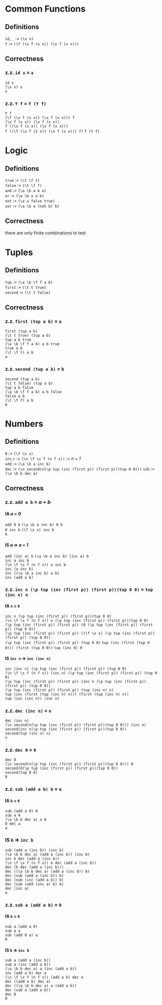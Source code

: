 # Common Functions
## Definitions
`id`, `_` := `(\x x)`  
`Y` := `(\f (\x f (x x)) (\x f (x x)))`  

## Correctness
### z.z. `id x` = `x`
`id x`  
`(\x x) x`  
`x`  

### z.z. `Y f` = `f (Y f)`
`Y f`  
`(\f (\x f (x x)) (\x f (x x))) f`  
`(\x f (x x)) (\x f (x x))`  
`f ((\x f (x x)) (\x f (x x)))`  
`f ((\f (\x f (x x)) (\x f (x x))) f)` 
`f (Y f)`  

# Logic
## Definitions
`true` :=  `(\t \f t)`  
`false` :=  `(\t \f f)`  
`and` := `(\a \b a b a)`  
`or` :=  `(\a \b a a b)`  
`not` := `(\a a false true)`  
`xor` := `(\a \b a (not b) b)`
## Correctness
there are only finite combinations to test

# Tuples
## Definitions
`tup` := `(\a \b \f f a b)`  
`first` := `(\t t true)`  
`second` := `(\t t false)`  
## Correctness
### z.z. `first (tup a b)` = `a`
`first (tup a b)`  
`(\t t true) (tup a b)`  
`tup a b true`  
`(\a \b \f f a b) a b true`  
`true a b`  
`(\t \f t) a b`  
`a`  
### z.z. `second (tup a b)` = `b`
`second (tup a b)`  
`(\t t false) (tup a b)`  
`tup a b false`  
`(\a \b \f f a b) a b false`  
`false a b`  
`(\t \f f) a b`  
`b`  

# Numbers

## Definitions
`0` := `(\f \x x)`  
`inc`,`+` := `(\n \f \x f (n f x))` := *n* + *1*  
`add` := `(\a \b a inc b)`  
`dec` := `(\n second(n(\p tup (inc (first p)) (first p))(tup 0 0)))`
`sub` :=  `(\a \b b dec a)`
## Correctness
### z.z. `add a b` = *a* + *b*
#### IA *a* = *0*
`add 0 b`
`(\a \b a inc b) 0 b`  
`0 inc b` 
`(\f \x x) inc b`  
`b`  
#### IS *a* => *a* + *1*
`add (inc a) b`
`(\a \b a inc b) (inc a) b`  
`inc a inc b`  
`(\n \f \x f (n f x)) a inc b`  
`inc (a inc b)`  
`inc ((\a \b a inc b) a b)`  
`inc (add a b)`  
### z.z. `inc n (\p tup (inc (first p)) (first p))(tup 0 0)` = `tup (inc n) n`
#### IA `n` = `0`
`inc n (\p tup (inc (first p)) (first p))(tup 0 0)`  
`(\n \f \x f (n f x)) n (\p tup (inc (first p)) (first p))(tup 0 0)`  
`(\p tup (inc (first p)) (first p)) (0 (\p tup (inc (first p)) (first p)) (tup 0 0))`  
`(\p tup (inc (first p)) (first p)) ((\f \x x) (\p tup (inc (first p)) (first p)) (tup 0 0))`  
`(\p tup (inc (first p)) (first p)) (tup 0 0)`
`tup (inc (first (tup 0 0))) (first (tup 0 0))`
`tup (inc 0) 0`
#### IS `inc n` => `inc (inc n)`
`inc (inc n) (\p tup (inc (first p)) (first p)) (tup 0 0)`  
`(\n \f \x f (n f x)) (inc n) (\p tup (inc (first p)) (first p)) (tup 0 0)`  
`(\p tup (inc (first p)) (first p)) (inc n (\p tup (inc (first p)) (first p)) (tup 0 0))`  
`(\p tup (inc (first p)) (first p)) (tup (inc n) n)`  
`tup (inc (first (tup (inc n) n))) (first (tup (inc n) n))`  
`tup (inc (inc n)) (inc n)`  
### z.z. `dec (inc n)` = `n`
`dec (inc n)`  
`(\n second(n(\p tup (inc (first p)) (first p))(tup 0 0))) (inc n)`  
`second(inc n(\p tup (inc (first p)) (first p))(tup 0 0))`  
`second(tup (inc n) n)`  
`n`  
### z.z. `dec 0` = `0`
`dec 0`  
`(\n second(n(\p tup (inc (first p)) (first p))(tup 0 0))) 0`  
`second(0(\p tup (inc (first p)) (first p))(tup 0 0))`  
`second(tup 0 0)`  
`0`  
### z.z. `sub (add a b) b` = `a`
#### IA `b` = `0`
`sub (add a 0) 0`  
`sub a 0`  
`(\a \b b dec a) a 0`  
`0 dec a`  
`a`  
### IS `b` => `inc b`
`sub (add a (inc b)) (inc b)`  
`(\a \b b dec a) (add a (inc b)) (inc b)`  
`inc b dec (add a (inc b))`  
`(\n \f \x f (n f x)) b dec (add a (inc b))`  
`dec (b dec (add a (inc b)))`  
`dec ((\a \b b dec a) (add a (inc b)) b)`  
`dec (sub (add a (inc b)) b)`   
`dec (sub (inc (add a b)) b)`  
`dec (sub (add (inc a) b) b)`  
`dec (inc a)`   
`a`  

### z.z. `sub a (add a b)` = `0`
#### IA `b` = `0` 
`sub a (add a 0)`  
`sub a a`  
`sub (add 0 a) a`  
`0`  
#### IS `b` => `inc b`
`sub a (add a (inc b))`  
`sub a (inc (add a b))`  
`(\a \b b dec a) a (inc (add a b))`  
`inc (add a b) dec a`  
`(\n \f \x f (n f x)) (add a b) dec a`  
`dec ((add a b) dec a)`  
`dec ((\a \b b dec a) a (add a b))`  
`dec (sub a (add a b))`  
`dec 0`  
`0`  

